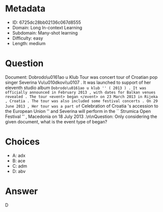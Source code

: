 # Metadata

- ID: 6725dc28bb02136c067d8555
- Domain: Long In-context Learning
- Subdomain: Many-shot learning
- Difficulty: easy
- Length: medium

# Question

Document: Dobrodo\u0161ao u Klub Tour was concert tour of Croatian pop singer Severina Vu\u010dkovi\u0107 . It was launched to support of her eleventh studio album `` Dobrodo\u0161ao u klub '' ( 2013 ) . It was officially announced in February 2013 , with dates for Balkan venues revealed . The tour <event> began </event> on 23 March 2013 in Rijeka , Croatia . The tour was also included some festival concerts . On 29 June 2013 , Her tour was a part of `` Celebration of Croatia 's accession to the European Union '' and Severina will perform in the `` Strumica Open Festival '' , Macedonia on 18 July 2013 .\n\nQuestion: Only considering the given document, what is the event type of began?

# Choices

- A: adx
- B: ace
- C: adm
- D: abv

# Answer

D
